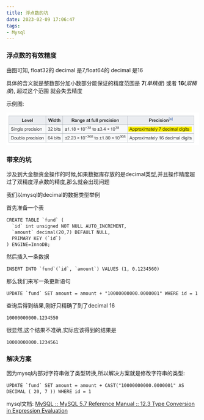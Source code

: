 ```yaml
---
title: 浮点数的坑
date: 2023-02-09 17:06:47
tags:
- Mysql
---
```


### 浮点数的有效精度

由图可知, float32的 decimal 是7,float64的 decimal 是16

具体的含义就是整数部分加小数部分能保证的精度范围是 **7**(*单精度*) 或者 **16**(*双精度*), 超过这个范围 就会失去精度

<!--more-->

示例图:

![img](浮点数的坑/IEEE754.png)

### 带来的坑

涉及到大金额资金操作的时候,如果数据库存放的是decimal类型,并且操作精度超过了双精度浮点数的精度,那么就会出现问题

我们以mysql的decimal的数据类型举例

首先准备一个表

```
CREATE TABLE `fund` (
  `id` int unsigned NOT NULL AUTO_INCREMENT,
  `amount` decimal(20,7) DEFAULT NULL,
  PRIMARY KEY (`id`)
) ENGINE=InnoDB;
```

然后插入一条数据

```
INSERT INTO `fund`(`id`, `amount`) VALUES (1, 0.1234560)
```

那么我们来写一条更新语句

```
UPDATE `fund` SET amount = amount + "10000000000.0000001" WHERE id = 1
```

查询后得到结果,刚好只精确了到了decimal 16

```
10000000000.1234550
```

很显然,这个结果不准确,实际应该得到的结果是

```
10000000000.1234561
```

### 解决方案

因为mysql内部对字符串做了类型转换,所以解决方案就是修改字符串的类型:

```
UPDATE `fund` SET amount = amount + CAST("10000000000.0000001" AS DECIMAL ( 20, 7 )) WHERE id = 1
```

mysql文档: [MySQL :: MySQL 5.7 Reference Manual :: 12.3 Type Conversion in Expression Evaluation](https://dev.mysql.com/doc/refman/5.7/en/type-conversion.html?spm=5176.100239.blogcont47339.5.1FTben)
